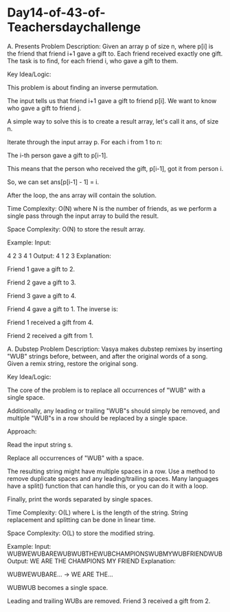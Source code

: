 # Day14-of-43-of-Teachersdaychallenge
A. Presents
Problem Description: Given an array p of size n, where p[i] is the friend that friend i+1 gave a gift to. Each friend received exactly one gift. The task is to find, for each friend i, who gave a gift to them.

Key Idea/Logic:

This problem is about finding an inverse permutation.

The input tells us that friend i+1 gave a gift to friend p[i]. We want to know who gave a gift to friend j.

A simple way to solve this is to create a result array, let's call it ans, of size n.

Iterate through the input array p. For each i from 1 to n:

The i-th person gave a gift to p[i-1].

This means that the person who received the gift, p[i-1], got it from person i.

So, we can set ans[p[i-1] - 1] = i.

After the loop, the ans array will contain the solution.

Time Complexity: O(N) where N is the number of friends, as we perform a single pass through the input array to build the result.

Space Complexity: O(N) to store the result array.

Example:
Input:

4
2 3 4 1
Output: 4 1 2 3
Explanation:

Friend 1 gave a gift to 2.

Friend 2 gave a gift to 3.

Friend 3 gave a gift to 4.

Friend 4 gave a gift to 1.
The inverse is:

Friend 1 received a gift from 4.

Friend 2 received a gift from 1.

A. Dubstep
Problem Description: Vasya makes dubstep remixes by inserting "WUB" strings before, between, and after the original words of a song. Given a remix string, restore the original song.

Key Idea/Logic:

The core of the problem is to replace all occurrences of "WUB" with a single space.

Additionally, any leading or trailing "WUB"s should simply be removed, and multiple "WUB"s in a row should be replaced by a single space.

Approach:

Read the input string s.

Replace all occurrences of "WUB" with a space.

The resulting string might have multiple spaces in a row. Use a method to remove duplicate spaces and any leading/trailing spaces. Many languages have a split() function that can handle this, or you can do it with a loop.

Finally, print the words separated by single spaces.

Time Complexity: O(L) where L is the length of the string. String replacement and splitting can be done in linear time.

Space Complexity: O(L) to store the modified string.

Example:
Input: WUBWEWUBAREWUBWUBTHEWUBCHAMPIONSWUBMYWUBFRIENDWUB
Output: WE ARE THE CHAMPIONS MY FRIEND
Explanation:

WUBWEWUBARE... ->  WE ARE THE...

WUBWUB becomes a single space.

Leading and trailing WUBs are removed.
Friend 3 received a gift from 2.



